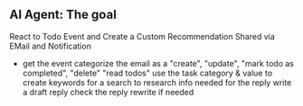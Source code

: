 
## AI Agent: The goal
React to Todo Event and Create a Custom Recommendation Shared via EMail and Notification

- get the event
categorize the email as a "create", "update", "mark todo as completed", "delete" "read todos"
use the task category & value to create keywords for a search to research info needed for the reply
write a draft reply
check the reply
rewrite if needed